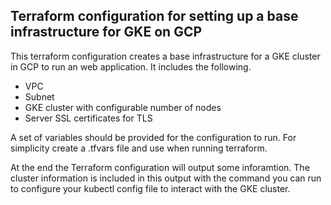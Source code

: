 ## Terraform configuration for setting up a base infrastructure for GKE on GCP

This terraform configuration creates a base infrastructure for a GKE cluster in GCP to run an web application. It includes the following.
* VPC
* Subnet
* GKE cluster with configurable number of nodes
* Server SSL certificates for TLS

A set of variables should be provided for the configuration to run. For simplicity create a .tfvars file and use when running terraform.

At the end the Terraform configuration will output some inforamtion. The cluster information is included in this output with the command you can run to configure your kubectl config file to interact with the GKE cluster.